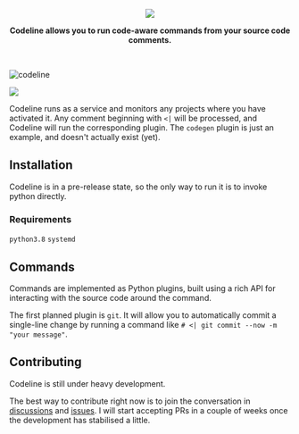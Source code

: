 <p align="center">
  <img src="https://user-images.githubusercontent.com/9436784/111063516-ed8fe480-84a6-11eb-9a8d-c5235c3d9e3c.png">
</p>
<p align="center">
  <b>Codeline allows you to run code-aware commands from your source code comments.</b>
</p>
<br/>

![codeline](https://user-images.githubusercontent.com/9436784/111068981-d959e080-84c2-11eb-9b13-7b00d751fc10.gif)
<p>
  <img src="https://github.com/synek/codeline/workflows/Full%20Tests/badge.svg">
</p>
<p>
  Codeline runs as a service and monitors any projects where you have activated it. Any comment beginning with <code><|</code> will be processed, and Codeline will run the corresponding plugin. The <code>codegen</code> plugin is just an example, and doesn't actually exist (yet).
</p>
<h2>Installation</h2>
Codeline is in a pre-release state, so the only way to run it is to invoke python directly.
<h3>Requirements</h3>
<code>python3.8</code>
<code>systemd</code>
<h2>Commands</h2>
<p>
  Commands are implemented as Python plugins, built using a rich API for interacting with the
  source code around the command.
</p>
<p>
  The first planned plugin is <code>git</code>. It will allow you to automatically commit a single-line change by running a command like <code># <| git commit --now -m "your message"</code>.
</p>
<h2>Contributing</h2>
<p>
  Codeline is still under heavy development. 
</p>
<p>
  The best way to contribute right now is to join the conversation in <a href="https://github.com/synek/codeline/discussions">discussions</a> and <a href="https://github.com/synek/codeline/issues">issues</a>. I will start accepting PRs in a couple of weeks once the development has stabilised a little.
</p>
